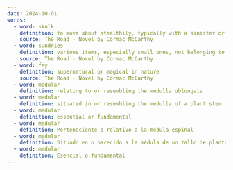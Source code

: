 ```yaml
---
date: 2024-10-01
words:
  - word: skulk
    definition: to move about stealthily, typically with a sinister or cowardly motive
    source: The Road - Novel by Cormac McCarthy
  - word: sundries
    definition: various items, especially small ones, not belonging to any particular category
    source: The Road - Novel by Cormac McCarthy
  - word: fey
    definition: supernatural or magical in nature
    source: The Road - Novel by Cormac McCarthy
  - word: medular
    definition: relating to or resembling the medulla oblongata
  - word: medular
    definition: situated in or resembling the medulla of a plant stem
  - word: medular
    definition: essential or fundamental
  - word: medular
    definition: Perteneciente o relativo a la médula espinal
  - word: medular
    definition: Situado en o parecido a la médula de un tallo de planta
  - word: medular
    definition: Esencial o fundamental
---
```


